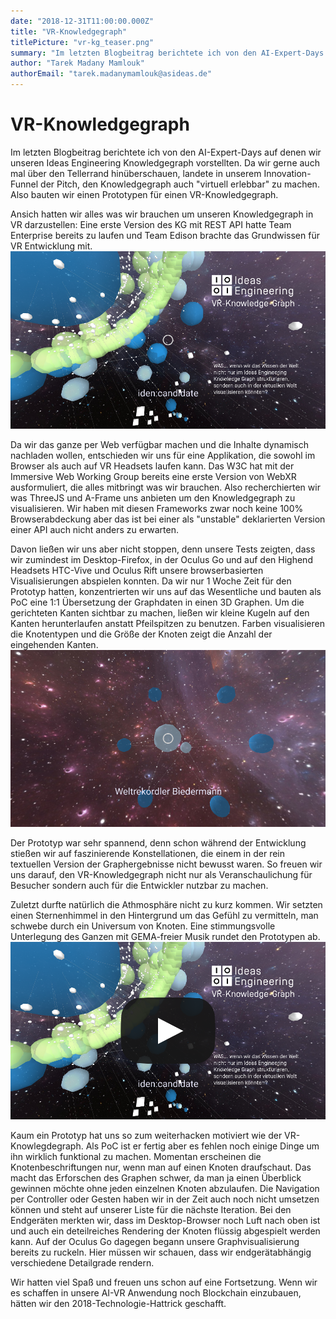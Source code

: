 ```yaml
---
date: "2018-12-31T11:00:00.000Z"
title: "VR-Knowledgegraph"
titlePicture: "vr-kg_teaser.png"
summary: "Im letzten Blogbeitrag berichtete ich von den AI-Expert-Days auf denen wir unseren Ideas Engineering Knowledgegraph vorstellten. Da wir gerne auch mal über den Tellerrand hinüberschauen, landete in unserem Innovation-Funnel der Pitch, den Knowledgegraph auch 'virtuell erlebbar' zu machen. Also bauten wir einen Prototypen für einen VR-Knowledgegraph."
author: "Tarek Madany Mamlouk"
authorEmail: "tarek.madanymamlouk@asideas.de"
---
```

# VR-Knowledgegraph

Im letzten Blogbeitrag berichtete ich von den AI-Expert-Days auf denen wir unseren Ideas Engineering Knowledgegraph vorstellten. Da wir gerne auch mal über den Tellerrand hinüberschauen, landete in unserem Innovation-Funnel der Pitch, den Knowledgegraph auch "virtuell erlebbar" zu machen. Also bauten wir einen Prototypen für einen VR-Knowledgegraph.

Ansich hatten wir alles was wir brauchen um unseren Knowledgegraph in VR darzustellen: Eine erste Version des KG mit REST API hatte Team Enterprise bereits zu laufen und Team Edison brachte das Grundwissen für VR Entwicklung mit. 
![VR-Knowledgegraph Poster](vr-kg_1.png)

Da wir das ganze per Web verfügbar machen und die Inhalte dynamisch nachladen wollen, entschieden wir uns für eine Applikation, die sowohl im Browser als auch auf VR Headsets laufen kann. Das W3C hat mit der Immersive Web Working Group bereits eine erste Version von WebXR ausformuliert, die alles mitbringt was wir brauchen. Also recherchierten wir was ThreeJS und A-Frame uns anbieten um den Knowledgegraph zu visualisieren. Wir haben mit diesen Frameworks zwar noch keine 100% Browserabdeckung aber das ist bei einer als "unstable" deklarierten Version einer API auch nicht anders zu erwarten.

Davon ließen wir uns aber nicht stoppen, denn unsere Tests zeigten, dass wir zumindest im Desktop-Firefox, in der Oculus Go und auf den Highend Headsets HTC-Vive und Oculus Rift unsere browserbasierten Visualisierungen abspielen konnten. Da wir nur 1 Woche Zeit für den Prototyp hatten, konzentrierten wir uns auf das Wesentliche und bauten als PoC eine 1:1 Übersetzung der Graphdaten in einen 3D Graphen. Um die gerichteten Kanten sichtbar zu machen, ließen wir kleine Kugeln auf den Kanten herunterlaufen anstatt Pfeilspitzen zu benutzen. Farben visualisieren die Knotentypen und die Größe der Knoten zeigt die Anzahl der eingehenden Kanten. 
![VR-Knowledgegraph](vr-kg_3.png)

Der Prototyp war sehr spannend, denn schon während der Entwicklung stießen wir auf faszinierende Konstellationen, die einem in der rein textuellen Version der Graphergebnisse nicht bewusst waren. So freuen wir uns darauf, den VR-Knowledgegraph nicht nur als Veranschaulichung für Besucher sondern auch für die Entwickler nutzbar zu machen. 

Zuletzt durfte natürlich die Athmosphäre nicht zu kurz kommen. Wir setzten einen Sternenhimmel in den Hintergrund um das Gefühl zu vermitteln, man schwebe durch ein Universum von Knoten. Eine stimmungsvolle Unterlegung des Ganzen mit GEMA-freier Musik rundet den Prototypen ab.
<a href="https://youtu.be/of09EdrN4yc" target="_blank">![Video Teaser - VR-Knowledgegraph](vr-kg_2.png)</a>

Kaum ein Prototyp hat uns so zum weiterhacken motiviert wie der VR-Knowlegdegraph. Als PoC ist er fertig aber es fehlen noch einige Dinge um ihn wirklich funktional zu machen. Momentan erscheinen die Knotenbeschriftungen nur, wenn man auf einen Knoten draufschaut. Das macht das Erforschen des Graphen schwer, da man ja einen Überblick gewinnen möchte ohne jeden einzelnen Knoten abzulaufen. Die Navigation per Controller oder Gesten haben wir in der Zeit auch noch nicht umsetzen können und steht auf unserer Liste für die nächste Iteration. Bei den Endgeräten merkten wir, dass im Desktop-Browser noch Luft nach oben ist und auch ein deteilreiches Rendering der Knoten flüssig abgespielt werden kann. Auf der Oculus Go dagegen begann unsere Graphvisualisierung bereits zu ruckeln. Hier müssen wir schauen, dass wir endgerätabhängig verschiedene Detailgrade rendern.

Wir hatten viel Spaß und freuen uns schon auf eine Fortsetzung. Wenn wir es schaffen in unsere AI-VR Anwendung noch Blockchain einzubauen, hätten wir den 2018-Technologie-Hattrick geschafft.
